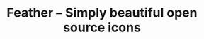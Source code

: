 ---
title: 'Feather – Simply beautiful open source icons'
url: https://feathericons.com
image: 1667701691000.png
tags: ["design","icons"]
description: 'undefined'
---